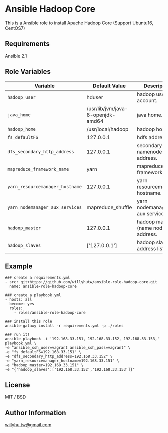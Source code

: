 # Ansible Hadoop Core

This is a Ansible role to install Apache Hadoop Core (Support Ubuntu16, CentOS7)

## Requirements

Ansible 2.1

## Role Variables

|Variable|Default Value|Description|
|---|---|---|
```hadoop_user```|hduser|hadoop user account.
```java_home```|/usr/lib/jvm/java-8-openjdk-amd64|java home.
```hadoop_home```|/usr/local/hadoop|hadoop home.
```fs_defaultFS```|127.0.0.1|hdfs address.
```dfs_secondary_http_address```|127.0.0.1|secondary namenode address.
```mapreduce_framework_name```|yarn|mapreduce framework name.
```yarn_resourcemanager_hostname```|127.0.0.1| yarn resourcemanager hostname.
```yarn_nodemanager_aux_services```|mapreduce_shuffle| yarn nodemanager aux services.
```hadoop_master```|127.0.0.1|hadoop master (name node) address.
```hadoop_slaves```|['127.0.0.1']|hadoop slave address list.

## Example
```
### create a requirements.yml
- src: git+https://github.com/willyhutw/ansible-role-hadoop-core.git
  name: ansible-role-hadoop-core

### create a playbook.yml
- hosts: all
  become: yes
  roles:
    - roles/ansible-role-hadoop-core

### install this role
ansible-galaxy install -r requirements.yml -p ./roles

### run it!
ansible-playbook -i '192.168.33.151, 192.168.33.152, 192.168.33.153,' playbook.yml \
-e "ansible_ssh_user=vagrant ansible_ssh_pass=vagrant" \
-e "fs_defaultFS=192.168.33.151" \
-e "dfs_secondary_http_address=192.168.33.152" \
-e "yarn_resourcemanager_hostname=192.168.33.151" \
-e "hadoop_master=192.168.33.151" \
-e "{'hadoop_slaves':['192.168.33.152','192.168.33.153']}"
```

## License

MIT / BSD

## Author Information

willyhu.tw@gmail.com

